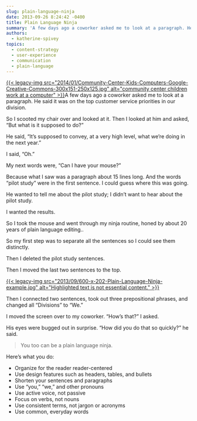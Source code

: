 ```yaml
---
slug: plain-language-ninja
date: 2013-09-26 8:24:42 -0400
title: Plain Language Ninja
summary: 'A few days ago a coworker asked me to look at a paragraph. He said it was on the top customer service priorities in our division. So I scooted my chair over and looked at it. Then I looked at him and asked, &ldquo;But what'
authors:
  - katherine-spivey
topics:
  - content-strategy
  - user-experience
  - communication
  - plain-language
---
```


[{{< legacy-img src="2014/01/Community-Center-Kids-Computers-Google-Creative-Commons-300x151-250x125.jpg" alt="community center children work at a computer" >}}](https://s3.amazonaws.com/digitalgov/_legacy-img/2014/01/Community-Center-Kids-Computers-Google-Creative-Commons-300x151.jpg)A few days ago a coworker asked me to look at a paragraph. He said it was on the top customer service priorities in our division.

So I scooted my chair over and looked at it. Then I looked at him and asked, “But what is it supposed to do?”

He said, “It’s supposed to convey, at a very high level, what we’re doing in the next year.”

I said, “Oh.”

My next words were, “Can I have your mouse?”

Because what I saw was a paragraph about 15 lines long. And the words “pilot study” were in the first sentence. I could guess where this was going.

He wanted to tell me about the pilot study; I didn’t want to hear about the pilot study.

I wanted the results.

So I took the mouse and went through my ninja routine, honed by about 20 years of plain language editing..

So my first step was to separate all the sentences so I could see them distinctly.

Then I deleted the pilot study sentences.

Then I moved the last two sentences to the top.

[{{< legacy-img src="2013/09/600-x-202-Plain-Language-Ninja-example.jpg" alt="Highlighted text is not essential content." >}}](https://s3.amazonaws.com/digitalgov/_legacy-img/2013/09/932-x-314-Plain-Language-Ninja-example.jpg)

Then I connected two sentences, took out three prepositional phrases, and changed all “Divisions” to “We.”

I moved the screen over to my coworker. “How’s that?” I asked.

His eyes were bugged out in surprise. “How did you do that so quickly?” he said.

> You too can be a plain language ninja.

Here’s what you do:

  * Organize for the reader reader-centered
  * Use design features such as headers, tables, and bullets
  * Shorten your sentences and paragraphs
  * Use “you,” “we,” and other pronouns
  * Use active voice, not passive
  * Focus on verbs, not nouns
  * Use consistent terms, not jargon or acronyms
  * Use common, everyday words
